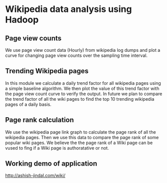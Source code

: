 # Wikipedia data analysis using Hadoop

## Page view counts
We use page view count data (Hourly) from wikipedia log dumps and plot a curve for changing page view counts over the sampling time interval.

## Trending Wikipedia pages
In this module we calculate a daily trend factor for all wikipedia pages using a simple baseline algorithm. We then plot the value of this trend factor with the page view count curve to verify the output. In future we  plan to compare the trend factor of all the wiki pages to find the top 10 trending wikipedia pages of a daily basis.

## Page rank calculation
We use the wikipedia page link graph to calculate the page rank of all the wikipedia pages. Then we use this data to compare the page rank of some popular wiki pages. We believe the the page rank of a Wiki page can be vused to fing if a Wiki page is authoratative or not. 

## Working demo of application
http://ashish-jindal.com/wiki/
